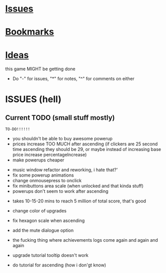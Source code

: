 # [Issues](#issues)
# [Bookmarks](#bookmarks)
# [Ideas](#ideas)

this game MIGHT be getting done

* Do "-" for issues, "*" for notes, "^" for comments on either

# ISSUES (hell)
## Current TODO (small stuff mostly)

<!-- ================ -->
	TO-DO!!!!!!
<!-- ================ -->

<!-- balancing -->
- you shouldn't be able to buy awesome powerup
- prices increase TOO MUCH after ascending (if clickers are 25 second time ascending they should be 29, or maybe instead of increasing base price increase percentageIncrease)
- make powerups cheaper

<!-- code -->
- music window refactor and reworking, i hate that?'
- fix some powerup animations
- change onmousepress to onclick
- fix minibuttons area scale (when unlocked and that kinda stuff)
- powerups don't seem to work after ascending

<!-- ascension -->
- takes 10-15-20 mins to reach 5 million of total score, that's good

<!-- graphics -->
- change color of upgrades
- fix hexagon scale when ascending
- add the mute dialogue option

- the fucking thing where achievements logs come again and again and again
- upgrade tutorial tooltip doesn't work
- do tutorial for ascending (how i don'gt know)